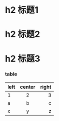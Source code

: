 # h2 标题1

# h2 标题2

# h2 标题3

### table

| left | center | right |
| :--- | :----: | ----: |
| 1    |   2    |     3 |
| a    |   b    |     c |
| x    |   y    |     z |